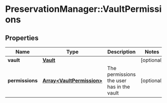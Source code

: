 # PreservationManager::VaultPermissions

## Properties
Name | Type | Description | Notes
------------ | ------------- | ------------- | -------------
**vault** | [**Vault**](Vault.md) |  | [optional] 
**permissions** | [**Array&lt;VaultPermission&gt;**](VaultPermission.md) | The permissions the user has in the vault | [optional] 

